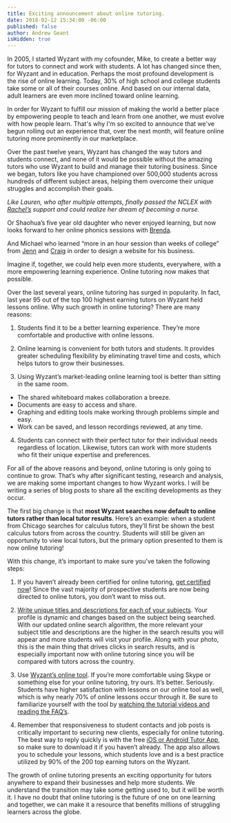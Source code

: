 ```yaml
---
title: Exciting announcement about online tutoring.
date: 2018-02-12 15:34:00 -06:00
published: false
author: Andrew Geant
isHidden: true
---
```


In 2005, I started Wyzant with my cofounder, Mike, to create a better way for tutors to connect and work with students. A lot has changed since then, for Wyzant and in education. Perhaps the most profound development is the rise of online learning. Today, 30% of high school and college students take some or all of their courses online. And based on our internal data, adult learners are even more inclined toward online learning. 

In order for Wyzant to fulfill our mission of making the world a better place by empowering people to teach and learn from one another, we must evolve with how people learn. That's why I'm so excited to announce that we've begun rolling out an experience that, over the next month, will feature online tutoring more prominently in our marketplace.

Over the past twelve years, Wyzant has changed the way tutors and students connect, and none of it would be possible without the amazing tutors who use Wyzant to build and manage their tutoring business. Since we began, tutors like you have championed over 500,000 students across hundreds of different subject areas, helping them overcome their unique struggles and accomplish their goals. 

*Like Lauren, who after multiple attempts, finally passed the NCLEX with [Rachel’s](https://www.wyzant.com/match/tutor/77882410)  support and could realize her dream of becoming a nurse.*

Or Shaohua’s five year old daughter who never enjoyed learning, but now looks forward to her online phonics sessions with [Brenda](https://www.wyzant.com/match/tutor/78036510).

And Michael who learned “more in an hour session than weeks of college” from [Jenn](https://www.wyzant.com/match/tutor/86675200) and [Craig](https://www.wyzant.com/match/tutor/76173930) in order to design a website for his business.

Imagine if, together, we could help even more students, everywhere, with a more empowering learning experience. Online tutoring now makes that possible.

Over the last several years, online tutoring has surged in popularity. In fact, last year 95 out of the top 100 highest earning tutors on Wyzant held lessons online. Why such growth in online tutoring? There are many reasons:

1. Students find it to be a better learning experience. They’re more comfortable and productive with online lessons. 

2. Online learning is convenient for both tutors and students. It provides greater scheduling flexibility by eliminating travel time and costs, which helps tutors to grow their businesses. 

3. Using Wyzant’s market-leading online learning tool is better than sitting in the same room.
* The shared whiteboard makes collaboration a breeze. 
* Documents are easy to access and share. 
* Graphing and editing tools make working through problems simple and easy. 
* Work can be saved, and lesson recordings reviewed, at any time. 

4. Students can connect with their perfect tutor for their individual needs regardless of location. Likewise, tutors can work with more students who fit their unique expertise and preferences. 

For all of the above reasons and beyond, online tutoring is only going to continue to grow. That’s why after significant testing, research and analysis, we are making some important changes to how Wyzant works. I will be writing a series of blog posts to share all the exciting developments as they occur. 

The first big change is that **most Wyzant searches now default to online tutors rather than local tutor results**. Here’s an example: when a student from Chicago searches for calculus tutors, they’ll first be shown the best calculus tutors from across the country. Students will still be given an opportunity to view local tutors, but the primary option presented to them is now online tutoring!

With this change, it’s important to make sure you’ve taken the following steps: 

1. If you haven’t already been certified for online tutoring, [get certified now](https://www.wyzant.com/online/tutor)! Since the vast majority of prospective students are now being directed to online tutors, you don’t want to miss out.

2. [Write unique titles and descriptions for each of your subjects](https://www.wyzant.com/tutor/subjects/). Your profile is dynamic and changes based on the subject being searched. With our updated online search algorithm, the more relevant your subject title and descriptions are the higher in the search results you will appear and more students will visit your profile. Along with your photo, this is the main thing that drives clicks in search results, and is especially important now with online tutoring since you will be compared with tutors across the country.

3. Use [Wyzant’s online tool](https://www.wyzant.com/online/tutor). If you’re more comfortable using Skype or something else for your online tutoring, try ours. It’s better. Seriously. Students have higher satisfaction with lessons on our online tool as well, which is why nearly 70% of online lessons occur through it. Be sure to familiarize yourself with the tool by [watching the tutorial videos and reading the FAQ’s](https://www.wyzant.com/online/tutor). 

4. Remember that responsiveness to student contacts and job posts is critically important to securing new clients, especially for online tutoring. The best way to reply quickly is with the free [iOS or Android Tutor App](https://www.wyzant.com/app), so make sure to download it if you haven’t already. The app also allows you to schedule your lessons, which students love and is a best practice utilized by 90% of the 200 top earning tutors on the Wyzant.  

The growth of online tutoring presents an exciting opportunity for tutors anywhere to expand their businesses and help more students. We understand the transition may take some getting used to, but it will be worth it. I have no doubt that online tutoring is the future of one on one learning and together, we can make it a resource that benefits millions of struggling learners across the globe. 
